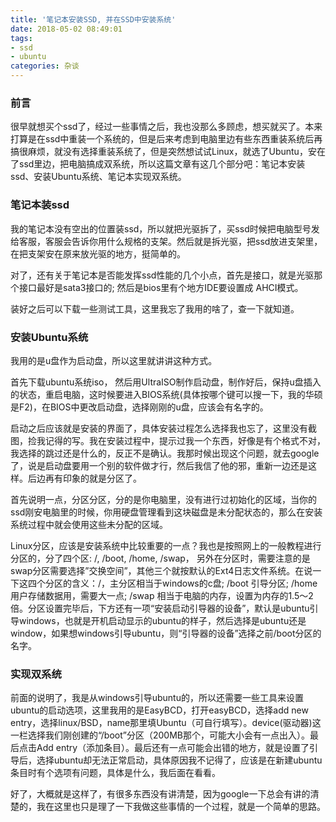 ```yaml
---
title: '笔记本安装SSD, 并在SSD中安装系统'
date: 2018-05-02 08:49:01
tags: 
- ssd
- ubuntu
categories: 杂谈
---
```


### 前言

很早就想买个ssd了，经过一些事情之后，我也没那么多顾虑，想买就买了。本来打算是在ssd中重装一个系统的，但是后来考虑到电脑里边有些东西重装系统后再搞很麻烦，就没有选择重装系统了，但是突然想试试Linux，就选了Ubuntu，安在了ssd里边，把电脑搞成双系统，所以这篇文章有这几个部分吧：笔记本安装ssd、安装Ubuntu系统、笔记本实现双系统。

<!-- more -->

### 笔记本装ssd
我的笔记本没有空出的位置装ssd，所以就把光驱拆了，买ssd时候把电脑型号发给客服，客服会告诉你用什么规格的支架。然后就是拆光驱，把ssd放进支架里，在把支架安在原来放光驱的地方，挺简单的。

对了，还有关于笔记本是否能发挥ssd性能的几个小点，首先是接口，就是光驱那个接口最好是sata3接口的; 然后是bios里有个地方IDE要设置成 AHCI模式。

装好之后可以下载一些测试工具，这里我忘了我用的啥了，查一下就知道。

### 安装Ubuntu系统
我用的是u盘作为启动盘，所以这里就讲讲这种方式。

首先下载ubuntu系统iso， 然后用UltraISO制作启动盘，制作好后，保持u盘插入的状态，重启电脑，这时候要进入BIOS系统(具体按哪个键可以搜一下，我的华硕是F2)，在BIOS中更改启动盘，选择刚刚的u盘，应该会有名字的。

启动之后应该就是安装的界面了，具体安装过程怎么选择我也忘了，这里没有截图，捡我记得的写。我在安装过程中，提示过我一个东西，好像是有个格式不对，我选择的跳过还是什么的，反正不是确认。我那时候出现这个问题，就去google了，说是启动盘要用一个别的软件做才行，然后我信了他的邪，重新一边还是这样。后边再有印象的就是分区了。

首先说明一点，分区分区，分的是你电脑里，没有进行过初始化的区域，当你的ssd刚安电脑里的时候，你用硬盘管理看到这块磁盘是未分配状态的，那么在安装系统过程中就会使用这些未分配的区域。

Linux分区，应该是安装系统中比较重要的一点？我也是按照网上的一般教程进行分区的，分了四个区: /, /boot, /home, /swap， 另外在分区时，需要注意的是swap分区需要选择”交换空间”，其他三个就按默认的Ext4日志文件系统。在说一下这四个分区的含义：/，主分区相当于windows的c盘;  /boot 引导分区;  /home 用户存储数据用，需要大一点;  /swap 相当于电脑的内存，设置为内存的1.5～2倍。分区设置完毕后，下方还有一项“安装启动引导器的设备”，默认是ubuntu引导windows，也就是开机启动显示的ubuntu的样子，然后选择是ubuntu还是window，如果想windows引导ubuntu，则“引导器的设备”选择之前/boot分区的名字。

### 实现双系统
前面的说明了，我是从windows引导ubuntu的，所以还需要一些工具来设置ubuntu的启动选项，这里我用的是EasyBCD，打开easyBCD，选择add new entry，选择linux/BSD，name那里填Ubuntu（可自行填写）。device(驱动器)这一栏选择我们刚创建的“/boot”分区（200MB那个，可能大小会有一点出入）。最后点击Add entry（添加条目）。最后还有一点可能会出错的地方，就是设置了引导后，选择ubuntu却无法正常启动，具体原因我不记得了，应该是在新建ubuntu条目时有个选项有问题，具体是什么，我后面在看看。

好了，大概就是这样了，有很多东西没有讲清楚，因为google一下总会有讲的清楚的，我在这里也只是理了一下我做这些事情的一个过程，就是一个简单的思路。




